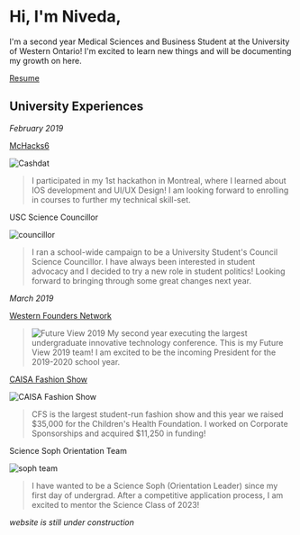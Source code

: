 # Hi, I'm Niveda,

I'm a second year Medical Sciences and Business Student at the University of Western Ontario! I'm excited to learn new things and will be documenting my growth on here. 

[Resume](https://drive.google.com/file/d/15wmen0o68aLHikfw0CrYo7WNZcYTQtvA/view?usp=sharing)

## **University Experiences**

*February 2019*

[McHacks6](https://devpost.com/software/cashdat)

![Cashdat](https://challengepost-s3-challengepost.netdna-ssl.com/photos/production/software_photos/000/755/342/datas/gallery.jpg)
>I participated in my 1st hackathon in Montreal, where I learned about IOS development and UI/UX Design! I am looking forward to enrolling in  courses to further my technical skill-set.

USC Science Councillor

![councillor](https://scontent-yyz1-1.xx.fbcdn.net/v/t1.0-9/50471980_520941265094229_2887100054575775744_n.png?_nc_cat=102&_nc_ht=scontent-yyz1-1.xx&oh=4641360fa22579346ca3bb4a61e27715&oe=5D39366B)
>I ran a school-wide campaign to be a University Student's Council Science Councillor. I have always been interested in student advocacy and I decided to try a new role in student politics! Looking forward to bringing through some great changes next year.

*March 2019*

[Western Founders Network](https://www.foundersnetwork.ca/)

>![Future View 2019](https://github.com/nivedabala/nivedabala.github.io/blob/master/assets/DSC_8519.jpg?raw=true)
>My second year executing the largest undergraduate innovative technology conference. This is my Future View 2019 team! I am excited to be the incoming President for the 2019-2020 school year.

[CAISA Fashion Show](https://caisafashionshow.com/)


![CAISA Fashion Show](https://scontent-yyz1-1.xx.fbcdn.net/v/t1.0-9/56214390_1884716044967831_3825923495380910080_o.jpg?_nc_cat=108&_nc_ht=scontent-yyz1-1.xx&oh=84414813172c090f71e9229376d64367&oe=5D3204F1)
>CFS is the largest student-run fashion show and this year we raised $35,000 for the Children's Health Foundation. I worked on Corporate Sponsorships and acquired $11,250 in funding!

Science Soph Orientation Team

![soph team](https://github.com/nivedabala/nivedabala.github.io/blob/master/assets/IMG_3957.JPG?raw=true)
>I have wanted to be a Science Soph (Orientation Leader) since my first day of undergrad. After a competitive application process, I am excited to mentor the Science Class of 2023!

*website is still under construction*

